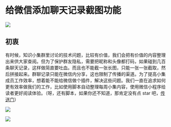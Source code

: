 

# 给微信添加聊天记录截图功能

![](https://github.com/lefex/WeChatShot/blob/master/images/xiaoguo.gif?raw=true)

## 初衷

有时候，知识小集群里讨论的技术问题，比较有价值，我们会把有价值的内容整理出来供大家查阅。但为了保护群友隐私，需要把昵称和头像都打码，如果碰到几百条聊天记录，这样做简直要吐血。而且也不能截一张长图，只能一张一张截取，然后拼接起来。群聊记录只能在微信内分享，这也限制了传播的渠道。为了提高小集成员工作效率，想着能不能给微信做个插件，解决这些问题。我们一直在追求如何更有效率做我们的工作，比如使用脚本自动整理每周小集内容，使用微信小程序给读者更好阅读体验。（呀，还有脚本，如果你还不知道，那肯定没有点 star 吧，[传送门](https://github.com/iOS-Tips/iOS-tech-set/tree/master/script)）


![](https://github.com/lefex/WeChatShot/blob/master/images/pic1.jpg?raw=true)

![](https://github.com/lefex/WeChatShot/blob/master/images/pic2.jpg?raw=true)


